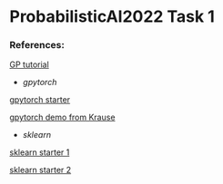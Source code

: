 # ProbabilisticAI2022 Task 1


### References: 



[GP tutorial](https://github.com/jwangjie/Gaussian-Processes-Regression-Tutorial)



* *gpytorch*

[gpytorch starter](https://github.com/jwangjie/gpytorch/blob/master/examples/01_Exact_GPs/Simple_GP_Regression.ipynb)

[gpytorch demo from Krause](https://gitlab.inf.ethz.ch/OU-KRAUSE/pai-demos/-/blob/master/demos2022/GP-Regression.ipynb)



* *sklearn*

[sklearn starter 1](https://notebook.community/yhs-968/yhs-968.github.io/assets/GPML/.ipynb_checkpoints/GP%20Regression%20with%20scikit-learn-checkpoint)

[sklearn starter 2](https://www.kaggle.com/code/carlmcbrideellis/gaussian-process-regression-sample-script/notebook)
